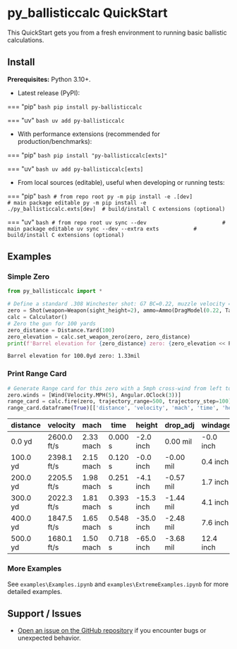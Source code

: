 # py_ballisticcalc QuickStart

This QuickStart gets you from a fresh environment to running basic ballistic calculations.

## Install

**Prerequisites:** Python 3.10+.

- Latest release (PyPI):

=== "pip"
    ```bash
    pip install py-ballisticcalc
    ```
    
=== "uv"
    ```bash
    uv add py-ballisticcalc
    ```

- With performance extensions (recommended for production/benchmarks):

=== "pip"
    ```bash
    pip install "py-ballisticcalc[exts]"
    ```
    
=== "uv"
    ```bash
    uv add py-ballisticcalc[exts]
    ```

- From local sources (editable), useful when developing or running tests:

=== "pip"
    ```bash
    # from repo root
    py -m pip install -e .[dev]                        # main package editable
    py -m pip install -e ./py_ballisticcalc.exts[dev]  # build/install C extensions (optional)
    ```

=== "uv"
    ```bash
    # from repo root
    uv sync --dev                        # main package editable
    uv sync --dev --extra exts           # build/install C extensions (optional)
    ```

## Examples

### Simple Zero

```python
from py_ballisticcalc import *

# Define a standard .308 Winchester shot: G7 BC=0.22, muzzle velocity = 2600fps
zero = Shot(weapon=Weapon(sight_height=2), ammo=Ammo(DragModel(0.22, TableG7), mv=Velocity.FPS(2600)))
calc = Calculator()
# Zero the gun for 100 yards
zero_distance = Distance.Yard(100)
zero_elevation = calc.set_weapon_zero(zero, zero_distance)
print(f'Barrel elevation for {zero_distance} zero: {zero_elevation << PreferredUnits.adjustment}')
```

    Barrel elevation for 100.0yd zero: 1.33mil

### Print Range Card

```python
# Generate Range card for this zero with a 5mph cross-wind from left to right
zero.winds = [Wind(Velocity.MPH(5), Angular.OClock(3))]
range_card = calc.fire(zero, trajectory_range=500, trajectory_step=100)
range_card.dataframe(True)[['distance', 'velocity', 'mach', 'time', 'height', 'drop_adj', 'windage', 'windage_adj']]
```

| distance  | velocity    | mach      | time    | height      | drop_adj   | windage   | windage_adj |
|-----------|-------------|-----------|---------|-------------|------------|-----------|-------------|
| 0.0 yd    | 2600.0 ft/s | 2.33 mach | 0.000 s | -2.0 inch   | 0.00 mil   | -0.0 inch | 0.00 mil    |
| 100.0 yd  | 2398.1 ft/s | 2.15 mach | 0.120 s | -0.0 inch   | -0.00 mil  | 0.4 inch  | 0.12 mil    |
| 200.0 yd  | 2205.5 ft/s | 1.98 mach | 0.251 s | -4.1 inch   | -0.57 mil  | 1.7 inch  | 0.25 mil    |
| 300.0 yd  | 2022.3 ft/s | 1.81 mach | 0.393 s | -15.3 inch  | -1.44 mil  | 4.1 inch  | 0.39 mil    |
| 400.0 yd  | 1847.5 ft/s | 1.65 mach | 0.548 s | -35.0 inch  | -2.48 mil  | 7.6 inch  | 0.54 mil    |
| 500.0 yd  | 1680.1 ft/s | 1.50 mach | 0.718 s | -65.0 inch  | -3.68 mil  | 12.4 inch | 0.70 mil    |


### More Examples
See `examples\Examples.ipynb` and `examples\ExtremeExamples.ipynb` for more detailed examples.


## Support / Issues
- [Open an issue on the GitHub repository](https://github.com/o-murphy/py-ballisticcalc/issues) if you encounter bugs or unexpected behavior.
